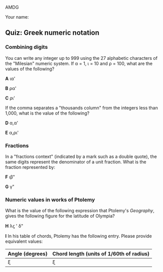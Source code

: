 AMDG

Your name:


## Quiz: Greek numeric notation


### Combining digits

You can write any integer up to 999 using the 27 alphabetic characters of the "Milesian" numeric system.  If α = 1, ι = 10 and ρ = 100, what are the values of the following?

**A** ια'

**B**  ρα'

**C**  ρι'

If the comma separates a "thousands column" from the integers less than 1,000, what is the value of the following?


**D**  α,α'

**E** α,ρι'


### Fractions

In a "fractions context" (indicated by a mark such as a double quote), the same digits represent the denominator of a unit fraction.  What is the fraction represented by:

**F** ιβ"


**G** γ"


### Numeric values in works of Ptolemy

What is the value of the following expression that Ptolemy's *Geography*, gives the following figure for the latitude of Olympia?


**H** λϛ ' δ"


**I** In his table of chords, Ptolemy has the following entry.  Please provide equivalent values:


| Angle (degrees) | Chord length (units of 1/60th of radius) |
|:----------------|:-----------------------------------------|
| ξ               | ξ                                        |
